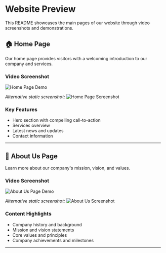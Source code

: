# Website Preview

This README showcases the main pages of our website through video screenshots and demonstrations.

## 🏠 Home Page

Our home page provides visitors with a welcoming introduction to our company and services.

### Video Screenshot
![Home Page Demo](./screenshots/home-page-demo.gif)

*Alternative static screenshot:*
![Home Page Screenshot](./screenshots/home-page.png)

### Key Features
- Hero section with compelling call-to-action
- Services overview
- Latest news and updates
- Contact information

---

## 📖 About Us Page

Learn more about our company's mission, vision, and values.

### Video Screenshot
![About Us Page Demo](./screenshots/about-us-demo.gif)

*Alternative static screenshot:*
![About Us Screenshot](./screenshots/about-us.png)

### Content Highlights
- Company history and background
- Mission and vision statements
- Core values and principles
- Company achievements and milestones

---
